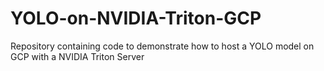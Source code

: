# YOLO-on-NVIDIA-Triton-GCP
Repository containing code to demonstrate how to host a YOLO model on GCP with a NVIDIA Triton Server
